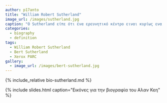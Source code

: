 ```yaml
---
author: p17anto
title: "William Robert Sutherland"
image_url: /images/sutherland.jpg
caption: "O Sutherland είπε ότι ένα ερευνητικό κέντρο ειναι κυρίως ενα εκπαιδευτικό ιστιτούτο("Teaching whatever is new so that the new can become familiar, old , and used widely")."
categories:
  - biography
  - definition
tags:
  - William Robert Sutherland
  - Bert Sutherland
  - Xerox PARC
gallery:
  - image_url: /images/bert-sutherland.jpg
---
```


{% include_relative bio-sutherland.md %}

{% include slides.html caption="Εικόνες για την βιογραφία του Αλαν Κεη" %}
